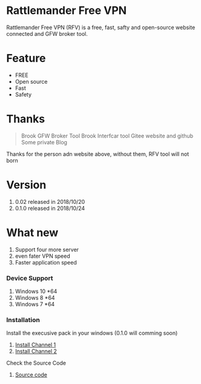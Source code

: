 # Rattlemander Free VPN

Rattlemander Free VPN (RFV) is a free, fast, safty and open-source website connected and GFW broker tool.
# Feature
  - FREE
  - Open source
  - Fast
  - Safety


# Thanks
> Brook GFW Broker Tool
> Brook Interfcar tool
> Gitee website and github
> Some private Blog

Thanks for the person adn website above, without them, RFV tool will not born

# Version
1. 0.02  released in 2018/10/20
1. 0.1.0 released in 2018/10/24

# What new
1. Support four more server
2. even fater VPN speed
3. Faster application speed

### Device Support
1. Windows 10 *64
2. Windows 8  *64
3. Windows 7  *64

### Installation
Install the execusive pack in your windows (0.1.0 will comming soon)
1. [Install Channel 1](http://223.94.4.133:91/file/download?code=3714EFEE6A0DBAFC)
2. [Install Channel 2](https://gitee.com/wyatthuang/Free-VPN/releases)

Check the Source Code
1. [Source code](https://gitee.com/wyatthuang/Free-VPN)
